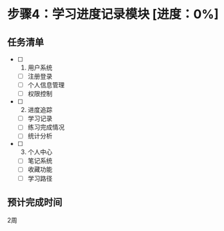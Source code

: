 # 步骤4：学习进度记录模块 [进度：0%]

## 任务清单
- [ ] 1. 用户系统
  - [ ] 注册登录
  - [ ] 个人信息管理
  - [ ] 权限控制
- [ ] 2. 进度追踪
  - [ ] 学习记录
  - [ ] 练习完成情况
  - [ ] 统计分析
- [ ] 3. 个人中心
  - [ ] 笔记系统
  - [ ] 收藏功能
  - [ ] 学习路径

## 预计完成时间
2周